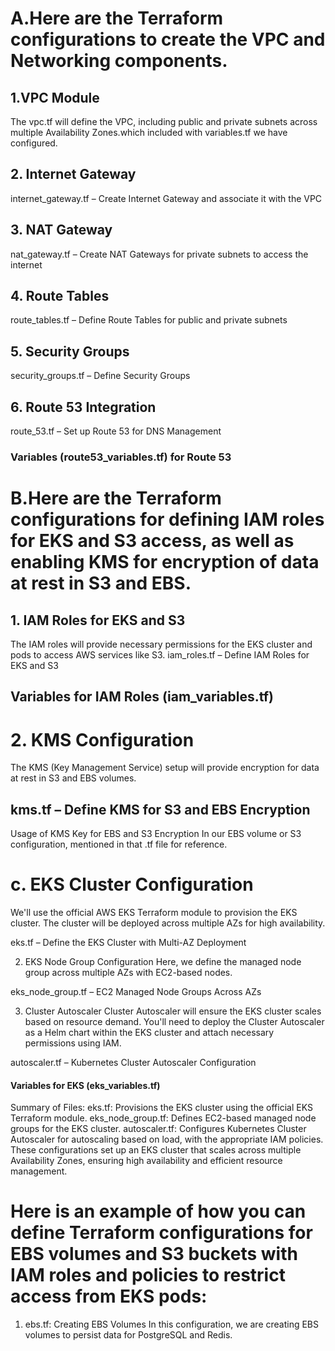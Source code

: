 # A.Here are the Terraform configurations to create the VPC and Networking components.
## 1.VPC Module

The vpc.tf will define the VPC, including public and private subnets across multiple Availability Zones.which included with variables.tf we have configured.

## 2. Internet Gateway

internet_gateway.tf – Create Internet Gateway and associate it with the VPC

## 3. NAT Gateway

nat_gateway.tf – Create NAT Gateways for private subnets to access the internet

## 4. Route Tables
route_tables.tf – Define Route Tables for public and private subnets

## 5. Security Groups

security_groups.tf – Define Security Groups

## 6. Route 53 Integration
route_53.tf – Set up Route 53 for DNS Management
###  Variables (route53_variables.tf) for Route 53


# B.Here are the Terraform configurations for defining IAM roles for EKS and S3 access, as well as enabling KMS for encryption of data at rest in S3 and EBS.

## 1. IAM Roles for EKS and S3
The IAM roles will provide necessary permissions for the EKS cluster and pods to access AWS services like S3.
iam_roles.tf – Define IAM Roles for EKS and S3

## Variables for IAM Roles (iam_variables.tf)

# 2. KMS Configuration
The KMS (Key Management Service) setup will provide encryption for data at rest in S3 and EBS volumes.
## kms.tf – Define KMS for S3 and EBS Encryption
Usage of KMS Key for EBS and S3 Encryption
In our EBS volume or S3 configuration, mentioned in that .tf file for reference.

# c. EKS Cluster Configuration
We'll use the official AWS EKS Terraform module to provision the EKS cluster. The cluster will be deployed across multiple AZs for high availability.

eks.tf – Define the EKS Cluster with Multi-AZ Deployment

2. EKS Node Group Configuration
Here, we define the managed node group across multiple AZs with EC2-based nodes.

eks_node_group.tf – EC2 Managed Node Groups Across AZs

3. Cluster Autoscaler
Cluster Autoscaler will ensure the EKS cluster scales based on resource demand. You'll need to deploy the Cluster Autoscaler as a Helm chart within the EKS cluster and attach necessary permissions using IAM.

autoscaler.tf – Kubernetes Cluster Autoscaler Configuration

#### Variables for EKS (eks_variables.tf)
Summary of Files:
eks.tf: Provisions the EKS cluster using the official EKS Terraform module.
eks_node_group.tf: Defines EC2-based managed node groups for the EKS cluster.
autoscaler.tf: Configures Kubernetes Cluster Autoscaler for autoscaling based on load, with the appropriate IAM policies.
These configurations set up an EKS cluster that scales across multiple Availability Zones, ensuring high availability and efficient resource management.

# Here is an example of how you can define Terraform configurations for EBS volumes and S3 buckets with IAM roles and policies to restrict access from EKS pods:

1. ebs.tf: Creating EBS Volumes
In this configuration, we are creating EBS volumes to persist data for PostgreSQL and Redis.


